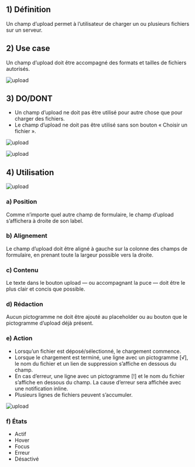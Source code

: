 ## 1) Définition

Un champ d’upload permet à l’utilisateur de charger un ou plusieurs fichiers sur un serveur.

## 2) Use case

Un champ d’upload doit être accompagné des formats et tailles de fichiers autorisés.

<p><img src="../../assets/images/upload/upload-01.jpg" alt="upload" class="tk-markdown__img-fullscreen" /></p>

## 3) DO/DONT

- Un champ d’upload ne doit pas être utilisé pour autre chose que pour charger des fichiers.
- Le champ d’upload ne doit pas être utilisé sans son bouton «&nbsp;Choisir un fichier&nbsp;».

<p><img src="../../assets/images/upload/upload-02.jpg" alt="upload" class="tk-markdown__img-fullscreen" /></p>

<p><img src="../../assets/images/upload/upload-03.jpg" alt="upload" class="tk-markdown__img-fullscreen" /></p>

## 4) Utilisation

<p><img src="../../assets/images/upload/upload-04.jpg" alt="upload" class="tk-markdown__img-fullscreen" /></p>

### a) Position

Comme n’importe quel autre champ de formulaire, le champ d’upload s’affichera à droite de son label.

### b) Alignement

Le champ d’upload doit être aligné à gauche sur la colonne des champs de formulaire, en prenant toute la largeur possible vers la droite.

### c) Contenu

Le texte dans le bouton upload — ou accompagnant la puce — doit être le plus clair et concis que possible.

### d) Rédaction

Aucun pictogramme ne doit être ajouté au placeholder ou au bouton que le pictogramme d’upload déjà présent.

### e) Action

- Lorsqu’un fichier est déposé/sélectionné, le chargement commence.
- Lorsque le chargement est terminé, une ligne avec un pictogramme [√], le nom du fichier et un lien de suppression s’affiche en dessous du champ.
- En cas d’erreur, une ligne avec un pictogramme [!] et le nom du fichier s’affiche en dessous du champ. La cause d’erreur sera affichée avec une notification inline.
- Plusieurs lignes de fichiers peuvent s’accumuler.

<p><img src="../../assets/images/upload/upload-05.jpg" alt="upload" class="tk-markdown__img-fullscreen" /></p>

### f) États

- Actif
- Hover
- Focus
- Erreur
- Désactivé
